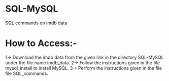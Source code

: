 # SQL-MySQL
SQL commands on imdb data

# How to Access:-
1-> Download the imdb data from the given link in the directory SQL-MySQL under the file name imdb_data.
2-> Follow the instructions given in the file mysql_install to install MySQL.
3-> Perform the instructions given in the file file SQL_commands.
